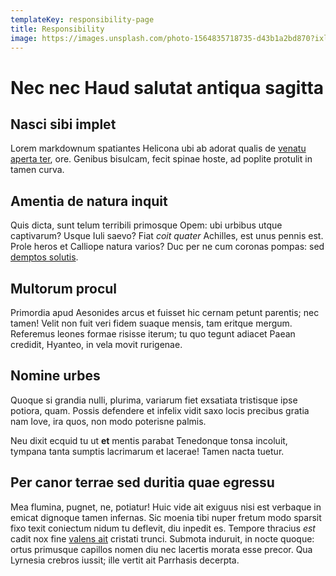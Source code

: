 ```yaml
---
templateKey: responsibility-page
title: Responsibility
image: https://images.unsplash.com/photo-1564835718735-d43b1a2bd870?ixlib=rb-1.2.1&ixid=eyJhcHBfaWQiOjEyMDd9&auto=format&fit=crop&w=2573&q=80
---
```

# Nec nec Haud salutat antiqua sagitta

## Nasci sibi implet

Lorem markdownum spatiantes Helicona ubi ab adorat qualis de [venatu aperta
ter](http://haesit.org/hac), ore. Genibus bisulcam, fecit spinae hoste, ad
poplite protulit in tamen curva.

## Amentia de natura inquit

Quis dicta, sunt telum terribili primosque Opem: ubi urbibus utque captivarum?
Usque Iuli saevo? Fiat *coit quater* Achilles, est unus pennis est. Prole heros
et Calliope natura varios? Duc per ne cum coronas pompas: sed [demptos
solutis](http://placuisse-verbis.net/et-utilitas.html).

## Multorum procul

Primordia apud Aesonides arcus et fuisset hic cernam petunt parentis; nec tamen!
Velit non fuit veri fidem suaque mensis, tam eritque mergum. Referemus leones
formae risisse iterum; tu quo tegunt adiacet Paean credidit, Hyanteo, in vela
movit rurigenae.

## Nomine urbes

Quoque si grandia nulli, plurima, variarum fiet exsatiata tristisque ipse
potiora, quam. Possis defendere et infelix vidit saxo locis precibus gratia nam
Iove, ira quos, non modo poterisne palmis.

Neu dixit ecquid tu ut **et** mentis parabat Tenedonque tonsa incoluit, tympana
tanta sumptis lacrimarum et lacerae! Tamen nacta tuetur.

## Per canor terrae sed duritia quae egressu

Mea flumina, pugnet, ne, potiatur! Huic vide ait exiguus nisi est verbaque in
emicat dignoque tamen infernas.
Sic moenia tibi nuper fretum modo sparsit fixo texit coniectum nidum tu
deflevit, diu inpedit es. Tempore thracius *est* cadit nox fine [valens
ait](http://www.corpusquenatum.com/me) cristati trunci. Submota induruit, in
nocte quoque: ortus primusque capillos nomen diu nec lacertis morata esse
precor. Qua Lyrnesia crebros iussit; ille vertit ait Parrhasis decerpta.
